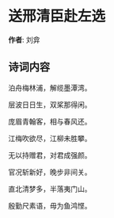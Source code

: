 # 送邢清臣赴左选

**作者**: 刘弇

## 诗词内容

泊舟梅林浦，解缆墨潭湾。

层波日日生，双桨那得闲。

庞眉青翰客，相与春风还。

江梅吹欲尽，江柳未胜攀。

无以持赠君，对君成强颜。

官况斩新好，晚步非间关。

直北清梦多，半落夷门山。

殷勤尺素语，毋为鱼鸿悭。

